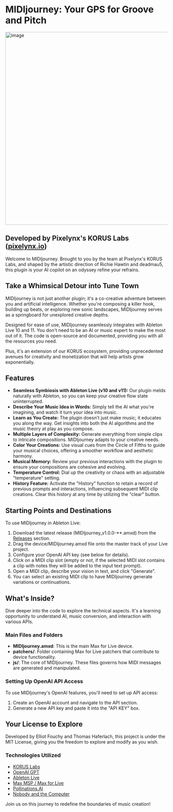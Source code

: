 # MIDIjourney: Your GPS for Groove and Pitch

<img width="600" alt="image" src="https://github.com/korus-labs/MIDIjourney/assets/5099901/836ee586-ee14-4397-b60e-a0443c57c46f">

## Developed by Pixelynx's KORUS Labs ([pixelynx.io](https://pixelynx.io))

Welcome to MIDIjourney. Brought to you by the team at Pixelynx's KORUS Labs, and shaped by the artistic direction of Richie Hawtin and deadmau5, this plugin is your AI copilot on an odyssey refine your refrains.

## Take a Whimsical Detour into Tune Town

MIDIjourney is not just another plugin; it's a co-creative adventure between you and artificial intelligence. Whether you're composing a killer hook, building up beats, or exploring new sonic landscapes, MIDIjourney serves as a springboard for unexplored creative depths.

Designed for ease of use, MIDIjourney seamlessly integrates with Ableton Live 10 and 11. You don't need to be an AI or music expert to make the most out of it. The code is open-source and documented, providing you with all the resources you need.

Plus, it's an extension of our KORUS ecosystem, providing unprecedented avenues for creativity and monetization that will help artists grow exponentially.

## Features

- **Seamless Symbiosis with Ableton Live (v10 and v11):** Our plugin melds naturally with Ableton, so you can keep your creative flow state uninterrupted.
- **Describe Your Music Idea in Words:** Simply tell the AI what you're imagining, and watch it turn your idea into music.
- **Learn as You Create:** The plugin doesn't just make music; it educates you along the way. Get insights into both the AI algorithms and the music theory at play as you compose. 
- **Multiple Layers of Complexity:** Generate everything from simple clips to intricate compositions. MIDIjourney adapts to your creative needs.
- **Color Your Creations:** Use visual cues from the Circle of Fifths to guide your musical choices, offering a smoother workflow and aesthetic harmony.
- **Musical Memory:** Review your previous interactions with the plugin to ensure your compositions are cohesive and evolving.
- **Temperature Control:** Dial up the creativity or chaos with an adjustable "temperature" setting.
- **History Feature:** Activate the "History" function to retain a record of previous prompts and interactions, influencing subsequent MIDI clip creations. Clear this history at any time by utilizing the "clear" button.

## Starting Points and Destinations

To use MIDIjourney in Ableton Live:

1. Download the latest release (MIDIjourney_v1.0.0-**.amxd) from the [Releases](https://github.com/korus-labs/MIDIjourney/releases) section.
2. Drag the device/MIDIjourney.amxd file onto the master track of your Live project.
3. Configure your OpenAI API key (see below for details).
4. Click on a MIDI clip slot (empty or not, if the selected MIDI slot contains a clip with notes they will be added to the input text prompt). 
5. Open a MIDI clip, describe your vision in text, and click "Generate".
6. You can select an existing MIDI clip to have MIDIjourney generate variations or continuations.

## What's Inside?

Dive deeper into the code to explore the technical aspects. It's a learning opportunity to understand AI, music conversion, and interaction with various APIs.

### Main Files and Folders

- **MIDIjourney.amxd**: This is the main Max for Live device.
- **patchers/**: Folder containing Max for Live patchers that contribute to device functionality.
- **js/**: The core of MIDIjourney. These files governs how MIDI messages are generated and manipulated.

### Setting Up OpenAI API Access

To use MIDIjourney's OpenAI features, you'll need to set up API access:

1. Create an OpenAI account and navigate to the API section.
2. Generate a new API key and paste it into the "API KEY" box.

## Your License to Explore

Developed by Elliot Fouchy and Thomas Haferlach, this project is under the MIT License, giving you the freedom to explore and modify as you wish. 

### Technologies Utilized

- [KORUS Labs](https://korus.co/koruslabs)
- [OpenAI GPT](https://openai.com/research/gpt-3/)
- [Ableton Live](https://www.ableton.com/)
- [Max MSP / Max for Live](https://cycling74.com/products/max)
- [Pollinations.AI](https://pollinations.ai)
- [Nobody and the Computer](https://www.youtube.com/@nobodyandthecomputer/videos)
  
Join us on this journey to redefine the boundaries of music creation!
